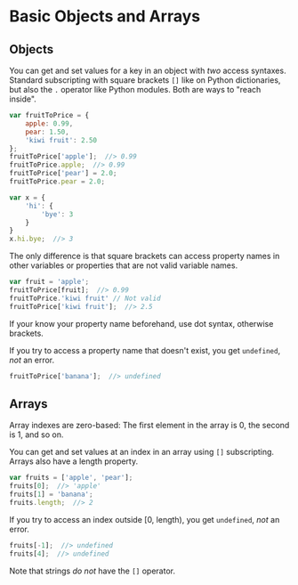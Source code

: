 # Basic Objects and Arrays

## Objects

You can get and set values for a key in an object with _two_ access syntaxes.
Standard subscripting with square brackets `[]` like on Python dictionaries, but also the `.` operator like Python modules.
Both are ways to "reach inside".

```js
var fruitToPrice = {
    apple: 0.99,
    pear: 1.50,
    'kiwi fruit': 2.50
};
fruitToPrice['apple'];  //> 0.99
fruitToPrice.apple;  //> 0.99
fruitToPrice['pear'] = 2.0;
fruitToPrice.pear = 2.0;

var x = {
    'hi': {
        'bye': 3
    }
}
x.hi.bye;  //> 3
```

The only difference is that square brackets can access property names in other variables or properties that are not valid variable names.

```js
var fruit = 'apple';
fruitToPrice[fruit];  //> 0.99
fruitToPrice.'kiwi fruit' // Not valid
fruitToPrice['kiwi fruit'];  //> 2.5
```

If your know your property name beforehand, use dot syntax, otherwise brackets.

If you try to access a property name that doesn't exist, you get `undefined`, _not_ an error.

```js
fruitToPrice['banana'];  //> undefined
```

## Arrays

Array indexes are zero-based: The first element in the array is 0, the second is 1, and so on.

You can get and set values at an index in an array using `[]` subscripting. Arrays also have a length property.

```js
var fruits = ['apple', 'pear'];
fruits[0];  //> 'apple'
fruits[1] = 'banana';
fruits.length;  //> 2
```

If you try to access an index outside [0, length), you get `undefined`, _not_ an error.

```js
fruits[-1];  //> undefined
fruits[4];  //> undefined
```

Note that strings _do not_ have the `[]` operator.

